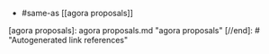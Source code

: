 - #same-as [[agora proposals]]

[//begin]: # "Autogenerated link references for markdown compatibility"
[agora proposals]: agora proposals.md "agora proposals"
[//end]: # "Autogenerated link references"

